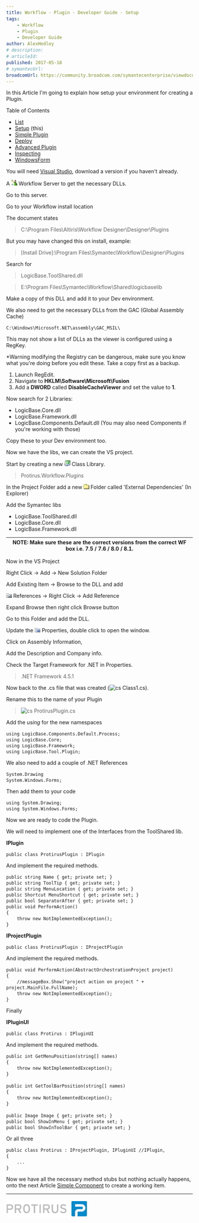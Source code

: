 ```yaml
---
title: Workflow - Plugin - Developer Guide - Setup
tags:
    - Workflow
    - Plugin
    - Developer Guide
author: AlexHedley
# description: 
# articleId: 
published: 2017-05-18
# symantecUrl:
broadcomUrl: https://community.broadcom.com/symantecenterprise/viewdocument/workflow-plugin-developer-guide-3?CommunityKey=04ead5e9-3643-4118-b853-afa5a58710c6&tab=librarydocuments
---
```


In this Article I'm going to explain how setup your environment for creating a Plugin.
  
Table of Contents
  
- [List](https://community.broadcom.com/symantecenterprise/viewdocument?DocumentKey=016f70af-1c51-438b-bbae-f98e86164f26&amp;CommunityKey=04ead5e9-3643-4118-b853-afa5a58710c6&amp;tab=librarydocuments)
- [Setup](https://community.broadcom.com/symantecenterprise/viewdocument?DocumentKey=84ee5f15-df6c-44c7-8acd-e2764f0c4717&amp;CommunityKey=04ead5e9-3643-4118-b853-afa5a58710c6&amp;tab=librarydocuments) (this)
- [Simple Plugin](https://community.broadcom.com/symantecenterprise/viewdocument?DocumentKey=8aeca32a-9a00-4d91-b618-f6af07957e71&amp;CommunityKey=04ead5e9-3643-4118-b853-afa5a58710c6&amp;tab=librarydocuments)
- [Deploy](https://community.broadcom.com/symantecenterprise/viewdocument?DocumentKey=2e508788-3a83-4a91-8e5b-18b28ca1cc02&amp;CommunityKey=04ead5e9-3643-4118-b853-afa5a58710c6&amp;tab=librarydocuments)
- [Advanced Plugin](https://community.broadcom.com/symantecenterprise/viewdocument?DocumentKey=5076bfd9-0b26-408c-b957-3bb5fb0b59c2&amp;CommunityKey=04ead5e9-3643-4118-b853-afa5a58710c6&amp;tab=librarydocuments)
- [Inspecting](https://community.broadcom.com/symantecenterprise/viewdocument?DocumentKey=6d54d145-537c-40e6-86ca-b5dec2b1e972&amp;CommunityKey=04ead5e9-3643-4118-b853-afa5a58710c6&amp;tab=librarydocuments)
- [WindowsForm](https://community.broadcom.com/symantecenterprise/viewdocument?DocumentKey=80b95a29-8a1a-44ce-a616-87cf8e001dbd&amp;CommunityKey=04ead5e9-3643-4118-b853-afa5a58710c6&amp;tab=librarydocuments)

You will need [Visual Studio](https://www.visualstudio.com/), download a version if you haven't already.
  
A ![Workflow](images\Workflow.png) Workflow Server to get the necessary DLLs.
  
Go to this server.
  
Go to your Workflow install location
  
The document states

> C:\Program Files\Altiris\Workflow Designer\Designer\Plugins

But you may have changed this on install, example:

> [Install Drive]:\Program Files\Symantec\Workflow\Designer\Plugins

Search for

> LogicBase.ToolShared.dll

> E:\Program Files\Symantec\Workflow\Shared\logicbaselib

Make a copy of this DLL and add it to your Dev environment.

We also need to get the necessary DLLs from the GAC (Global Assembly Cache)

    C:\Windows\Microsoft.NET\assembly\GAC_MSIL\

This may not show a list of DLLs as the viewer is configured using a RegKey.
  
\*Warning modifying the Registry can be dangerous, make sure you know what you're doing before you edit these. Take a copy first as a backup.

1. Launch RegEdit.
2. Navigate to **HKLM\Software\Microsoft\Fusion**
3. Add a **DWORD** called **DisableCacheViewer** and set the value to **1**.

Now search for 2 Libraries:

- LogicBase.Core.dll
- LogicBase.Framework.dll
- LogicBase.Components.Default.dll (You may also need Components if you're working with those)

Copy these to your Dev environment too.

Now we have the libs, we can create the VS project.
  
Start by creating a new ![Project - Class Library](images\Project-ClassLibrary.png) Class Library.

> Protirus.Workflow.Plugins

In the Project Folder add a new ![Folder](images\Folder.png) Folder called 'External Dependencies' (In Explorer)
  
Add the Symantec libs

- LogicBase.ToolShared.dll
- LogicBase.Core.dll
- LogicBase.Framework.dll

| NOTE: Make sure these are the correct versions from the correct WF box i.e. 7.5 / 7.6 / 8.0 / 8.1. |
| --- |

Now in the VS Project
  
Right Click -&gt; Add -&gt; New Solution Folder
  
Add Existing Item -&gt; Browse to the DLL and add

![References](images\References.png) References -&gt; Right Click -&gt; Add Reference
  
Expand Browse then right click Browse button
  
Go to this Folder and add the DLL.

Update the ![Properties](images\Properties.png) Properties, double click to open the window.
  
Click on Assembly Information,
  
Add the Description and Company info.

Check the Target Framework for .NET in Properties.

> .NET Framework 4.5.1

Now back to the .cs file that was created (![cs](images\cs.png) Class1.cs).
  
Rename this to the name of your Plugin

> ![cs](images\cs.png) ProtirusPlugin.cs

Add the *using* for the new namespaces

    using LogicBase.Components.Default.Process;
    using LogicBase.Core;
    using LogicBase.Framework;
    using LogicBase.Tool.Plugin;

We also need to add a couple of .NET References

    System.Drawing
    System.Windows.Forms;

Then add them to your code

    using System.Drawing;
    using System.Windows.Forms;

Now we are ready to code the Plugin.
  
We will need to implement one of the Interfaces from the ToolShared lib.
  
**IPlugin**

    public class ProtirusPlugin : IPlugin

And implement the required methods.

    public string Name { get; private set; }
    public string ToolTip { get; private set; }
    public string MenuLocation { get; private set; }
    public Shortcut MenuShortcut { get; private set; }
    public bool SeparatorAfter { get; private set; }
    public void PerformAction()
    {
        throw new NotImplementedException();
    }

**IProjectPlugin**

    public class ProtirusPlugin : IProjectPlugin

And implement the required methods.

    public void PerformAction(AbstractOrchestrationProject project)
    {
        //messageBox.Show("project action on project " + project.MainFile.FullName);
        throw new NotImplementedException();
    }

Finally
  
**IPluginUI**

    public class Protirus : IPluginUI

And implement the required methods.

    public int GetMenuPosition(string[] names)
    {
        throw new NotImplementedException();
    }
    
    public int GetToolBarPosition(string[] names)
    {
        throw new NotImplementedException();
    }
    
    public Image Image { get; private set; }
    public bool ShowInMenu { get; private set; }
    public bool ShowInToolBar { get; private set; }

Or all three

    public class Protirus : IProjectPlugin, IPluginUI //IPlugin,
    {
        ...
    }

Now we have all the necessary method stubs but nothing actually happens, onto the next Article [Simple Component](https://www.symantec.com/connect/articles/workflow-plugin-developer-guide-simple-component) to create a working item.
  
- - -
  
[![Protirus](images\Protirus.png)](https://www.protirus.com/)
